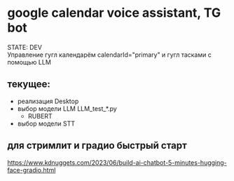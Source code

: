 # google calendar voice assistant, TG bot 
STATE: DEV    
Управление гугл календарём calendarId="primary" и гугл тасками с помощью LLM 

## текущее: 
* реализация Desktop
* выбор модели LLM LLM_test_*.py
    - RUBERT
* выбор модели STT

## для стримлит и градио быстрый старт
https://www.kdnuggets.com/2023/06/build-ai-chatbot-5-minutes-hugging-face-gradio.html